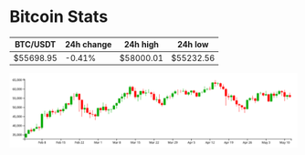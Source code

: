 # Bitcoin Stats

BTC/USDT|24h change|24h high|24h low|
|---|---|---|---|
|$55698.95|-0.41%|$58000.01|$55232.56|

<img src="./chart.svg">
